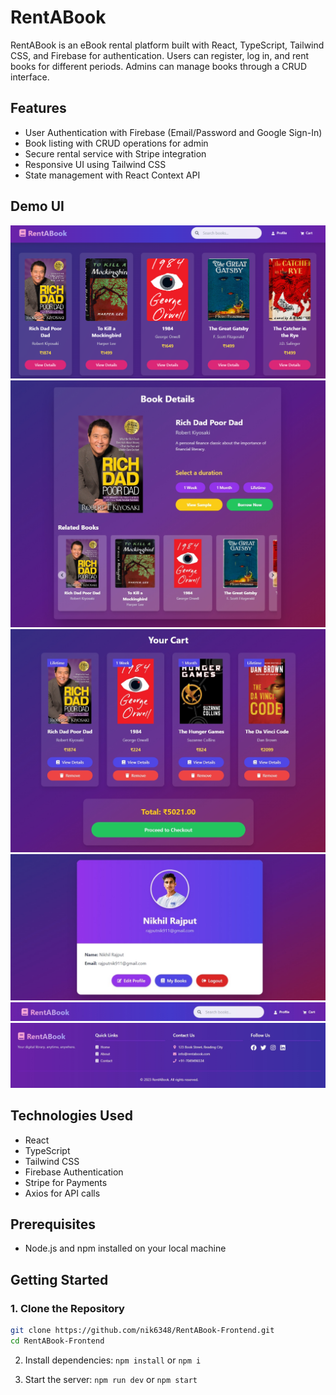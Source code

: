 # RentABook

RentABook is an eBook rental platform built with React, TypeScript, Tailwind CSS, and Firebase for authentication. Users can register, log in, and rent books for different periods. Admins can manage books through a CRUD interface.

## Features

- User Authentication with Firebase (Email/Password and Google Sign-In)
- Book listing with CRUD operations for admin
- Secure rental service with Stripe integration
- Responsive UI using Tailwind CSS
- State management with React Context API

## Demo UI

![Book List](Demo/Booklist-Demo.png)
![Book Details](Demo/Book-Demo.png)
![Cart](Demo/Cart-Demo.png)
![Profile](Demo/Profile.png)
![Header](Demo/Header.png)
![Footer](Demo/Footer.png)

## Technologies Used

- React
- TypeScript
- Tailwind CSS
- Firebase Authentication
- Stripe for Payments
- Axios for API calls

## Prerequisites

- Node.js and npm installed on your local machine

## Getting Started

### 1. Clone the Repository

```bash
git clone https://github.com/nik6348/RentABook-Frontend.git
cd RentABook-Frontend
```

2. Install dependencies:
   `npm install` or `npm i `

3. Start the server:
   `npm run dev` or `npm start`
